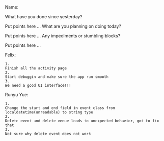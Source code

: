 Name:

What have you done since yesterday?

Put points here ...
What are you planning on doing today?

Put points here ...
Any impediments or stumbling blocks?

Put points here ...

Felix:
```
1.
Finish all the activity page
2.
Start debuggin and make sure the app run smooth
3.
We need a good UI interface!!!
```

Runyu Yue:
```
1.
Change the start and end field in event class from localdatetime(unreadable) to string type
2. 
Delete event and delete venue leads to unexpected behavior, got to fix that
3. 
Not sure why delete event does not work
```
